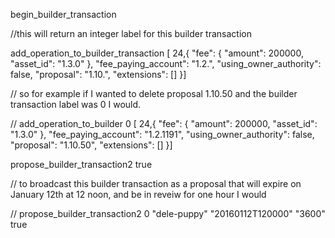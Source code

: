 begin_builder_transaction

//this will return an integer label for this builder transaction



add_operation_to_builder_transaction <label from above> [  24,{    "fee": {      "amount": 200000,      "asset_id": "1.3.0"    },    "fee_paying_account": "1.2.<your id>",    "using_owner_authority": false,    "proposal": "1.10.<proposal to kill>",    "extensions": []  }]

// so for example if I wanted to delete proposal 1.10.50 and the builder transaction label was 0 I would.

// add_operation_to_builder 0 [  24,{    "fee": {      "amount": 200000,      "asset_id": "1.3.0"    },    "fee_paying_account": "1.2.1191",    "using_owner_authority": false,    "proposal": "1.10.50",    "extensions": []  }]



propose_builder_transaction2 <label from above> <account name> <experation time> <review period> true

// to broadcast this builder transaction as a proposal that will expire on January 12th at 12 noon, and be in reveiw for one hour I would

// propose_builder_transaction2 0 "dele-puppy" "20160112T120000" "3600" true
